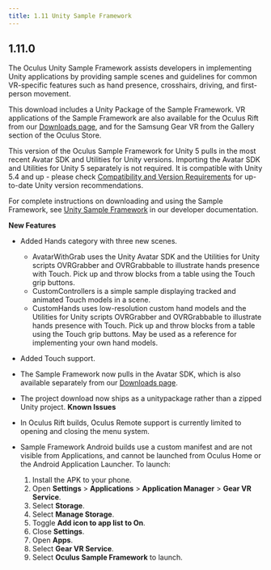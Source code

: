 ```yaml
---
title: 1.11 Unity Sample Framework
---
```

## 1.11.0

The Oculus Unity Sample Framework assists developers in implementing Unity applications by providing sample scenes and guidelines for common VR-specific features such as hand presence, crosshairs, driving, and first-person movement.

This download includes a Unity Package of the Sample Framework. VR applications of the Sample Framework are also available for the Oculus Rift from our [Downloads page](/downloads/), and for the Samsung Gear VR from the Gallery section of the Oculus Store.

This version of the Oculus Sample Framework for Unity 5 pulls in the most recent Avatar SDK and Utilities for Unity versions. Importing the Avatar SDK and Utilities for Unity 5 separately is not required. It is compatible with Unity 5.4 and up - please check [Compatibility and Version Requirements](/documentation/unity/latest/concepts/unity-req/ "This guide describes Unity Editor version recommendations and system requirements.") for up-to-date Unity version recommendations.

For complete instructions on downloading and using the Sample Framework, see [Unity Sample Framework](/documentation/unity/latest/concepts/unity-sample-framework/ "The Oculus Unity Sample Framework provides sample scenes and guidelines for common VR-specific features such as hand presence with Oculus Touch, crosshairs, driving, hybrid mono rendering, and video rendering to a 2D textured quad.") in our developer documentation.

**New Features**

* Added Hands category with three new scenes.
	+ AvatarWithGrab uses the Unity Avatar SDK and the Utilities for Unity scripts OVRGrabber and OVRGrabbable to illustrate hands presence with Touch. Pick up and throw blocks from a table using the Touch grip buttons. 
	+ CustomControllers is a simple sample displaying tracked and animated Touch models in a scene.
	+ CustomHands uses low-resolution custom hand models and the Utilities for Unity scripts OVRGrabber and OVRGrabbable to illustrate hands presence with Touch. Pick up and throw blocks from a table using the Touch grip buttons. May be used as a reference for implementing your own hand models.
	
* Added Touch support.
* The Sample Framework now pulls in the Avatar SDK, which is also available separately from our [Downloads page](/downloads/).
* The project download now ships as a unitypackage rather than a zipped Unity project.
**Known Issues**

* In Oculus Rift builds, Oculus Remote support is currently limited to opening and closing the menu system.
* Sample Framework Android builds use a custom manifest and are not visible from Applications, and cannot be launched from Oculus Home or the Android Application Launcher. To launch: 
	1. Install the APK to your phone.
	2. Open **Settings** > **Applications** > **Application Manager** > **Gear VR Service**.
	3. Select **Storage**.
	4. Select **Manage Storage**.
	5. Toggle **Add icon to app list to On**.
	6. Close **Settings**.
	7. Open **Apps**.
	8. Select **Gear VR Service**.
	9. Select **Oculus Sample Framework** to launch.
	

